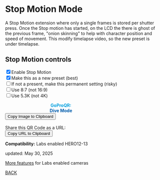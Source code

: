 # Stop Motion Mode

<script src="../../jquery.min.js"></script>
<script src="../../qrcode_canvas.js"></script>
<script src="../../html2canvas.min.js"></script>
<style>
        #qrcode{
            width: 100%;
        }
        div{
            width: 100%;
            display: inline-block;
        }
</style>

A Stop Motion extension where only a single frames is stored per shutter press. Once the Stop motion has started, on the LCD the there is ghost of the previous frame, "onion skinning" to help with character position and speed of movement. This modify timelapse video, so the new preset is under timelapse. 

## Stop Motion controls
 
<input type="checkbox" id="stopmt" name="stopmt" checked><label for="stopmt">Enable Stop Motion</label><br>
<input type="checkbox" id="preset" name="preset" checked><label for="preset">Make this as a new preset (best)</label><br>
<input type="checkbox" id="permanent" name="permanent"><label for="permanent">If not a present, make this permanent setting (risky)</label><br>
<input type="checkbox" id="tall" name="tall"><label for="tall">Use 8:7 (not 16:9)</label><br>
<input type="checkbox" id="use5K" name="use5K"><label for="use5K">Use 5.3K (not 4K)</label><br>

<div id="qrcode_txt" style="width: 360px">
 <center>
  <canvas id="qr-canvas" width="360" height="360" style="image-rendering: pixelated;"></canvas>
  <b><font color="#009FDF">GoProQR:</font></b> <em id="qrtext"></em><br>
  <b><font color="#005CAC">Dive Mode</font></b>
 </center>
</div>
<button id="copyImg">Copy Image to Clipboard</button>
<br>
<br>
Share this QR Code as a URL: <small id="urltext"></small><br>
<button id="copyBtn">Copy URL to Clipboard</button>

        
**Compatibility:** Labs enabled HERO12-13
        
updated: May 30, 2025

[More features](..) for Labs enabled cameras

[BACK](..)

<script>
var once = true;
var qrcode;
var cmd = "mTr5Xp4";
var mode = "r5X"
var clipcopy = "";
var lasttimecmd = "";
var changed = true;

function dcmd(cmd, id) {
    var x;
	if(document.getElementById(id) !== null)
	{
		x = document.getElementById(id).checked;
		if( x === true)
			cmd = cmd + document.getElementById(id).value;
	}
	else
	{
	    var i;
		for (i = 1; i < 15; i++) { 
			var newid = id+i;
			if(document.getElementById(newid) !== null)
			{
				x = document.getElementById(newid).checked;
				if( x === true)
					cmd = cmd + document.getElementById(newid).value;
			}
		}
	}
	return cmd;
}

let qrCanvas, qrCtx;

function makeQR() {
  qrCanvas = document.getElementById("qr-canvas");
  qrCtx = qrCanvas.getContext("2d");
}

function renderQRToCanvas(data) {
  const qr = qrcode(0, 'M');  // Type number auto
  qr.addData(data);
  qr.make();

  const count = qr.getModuleCount();
  const size = qrCanvas.width;
  const tileSize = Math.floor(size / (count+2));
  
  qrCtx.clearRect(0, 0, size, size);
  for (let row = 0; row < count; row++) {
    for (let col = 0; col < count; col++) {
      qrCtx.fillStyle = qr.isDark(row, col) ? "#000" : "#fff";
      qrCtx.fillRect((col+1) * tileSize, (row+1) * tileSize, tileSize, tileSize);
    }
  }
}

function checkTime(i) {
    if (i < 10) {i = "0" + i;}  // add zero in front of numbers < 10
    return i;
}

function timeLoop()
{

  if(document.getElementById("preset") !== null)
  {
	if(document.getElementById("use5K").checked === true)
	{
		mode = "r5";
	}
	else
	{
		mode = "r4"
	}
	
	if(document.getElementById("tall").checked === true)
	{
		mode = mode + "X";
	}
  }

  if(document.getElementById("preset") !== null)
  {
	if(document.getElementById("preset").checked === true)
	{
		cmd = "mT$PRES=\"18,STOP\"mT" + mode + "p4";
	}
	else
	{ 
  	  if(document.getElementById("permanent").checked === true)
	  {
		cmd = "mT" + mode + "p4*STOP=1";
	  }
	  else
	  {
		cmd = "mT" + mode + "p4$STOP=1";
	  }
	}
    if(document.getElementById("stopmt").checked === false)
	{ 
		if(document.getElementById("permanent").checked === true)
		{
			cmd = "*STOP=0";
		}
		else
		{
			cmd = "$STOP=0";
		}
	}
  }
  
  
  renderQRToCanvas(cmd);
  
  if(cmd != lasttimecmd)
  {
	changed = true;
	lasttimecmd = cmd;
  }
	
  if(changed === true)
  {
	document.getElementById("qrtext").innerHTML = cmd;
	clipcopy = "https://gopro.github.io/labs/control/set/?cmd=" + cmd + "&title=Dive%20Mode";
	document.getElementById("urltext").innerHTML = clipcopy;
	changed = false;
  }
	
  var t = setTimeout(timeLoop, 100);
}

function myReloadFunction() {
  location.reload();
}


async function copyImageToClipboard() {
    html2canvas(document.querySelector("#qrcode_txt")).then(canvas => canvas.toBlob(blob => navigator.clipboard.write([new ClipboardItem({'image/png': blob})])));
}
async function copyTextToClipboard(text) {
	try {
		await navigator.clipboard.writeText(text);
	} catch(err) {
		alert('Error in copying text: ', err);
	}
}

function setupButtons() {	
    document.getElementById("copyBtn").onclick = function() { 
        copyTextToClipboard(clipcopy);
	};
    document.getElementById("copyImg").onclick = function() { 
        copyImageToClipboard();
	};
}

makeQR();
setupButtons();
timeLoop();


</script>
